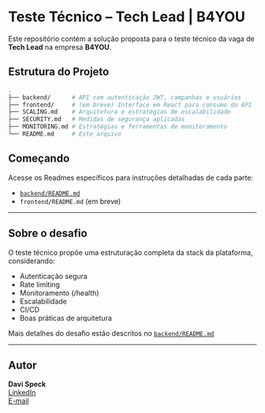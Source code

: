 # Teste Técnico – Tech Lead | B4YOU

Este repositório contém a solução proposta para o teste técnico da vaga de **Tech Lead** na empresa **B4YOU**.

## Estrutura do Projeto

```bash
.
├── backend/      # API com autenticação JWT, campanhas e usuários
├── frontend/     # (em breve) Interface em React para consumo da API
├── SCALING.md    # Arquitetura e estratégias de escalabilidade
├── SECURITY.md   # Medidas de segurança aplicadas
├── MONITORING.md # Estratégias e ferramentas de monitoramento
└── README.md     # Este arquivo
```

## Começando

Acesse os Readmes específicos para instruções detalhadas de cada parte:

- [`backend/README.md`](./backend/README.md)
- `frontend/README.md` (em breve)

---

## Sobre o desafio

O teste técnico propõe uma estruturação completa da stack da plataforma, considerando:

- Autenticação segura
- Rate limiting
- Monitoramento (/health)
- Escalabilidade
- CI/CD
- Boas práticas de arquitetura

Mais detalhes do desafio estão descritos no [`backend/README.md`](./backend/README.md)

---

## Autor

**Davi Speck**  
[LinkedIn](https://www.linkedin.com/in/davi-speck-a872a71b7/)  
[E-mail](mailto:davispeck86@gmail.com)